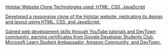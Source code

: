 <!--
<h2 align="center">
  Welcome to MD ISHAM GIT!
  <img src="https://media.giphy.com/media/hvRJCLFzcasrR4ia7z/giphy.gif" width="28">
</h2>
-->

<!--
<p align="center">
  <a href="https://github.com/Isham-git"><img src="https://readme-typing-svg.herokuapp.com/?lines=Self%20Taught%20Programmer;Front%20End%20Developer;1.5%2B%20years%20of%20coding%20experience;Always%20learning%20new%20things&center=true&width=380&height=45"></a>
</p>

 -->

<a href="https://komarev.com/ghpvc/?username=alsiam">
  Hotstar Website Clone
Technologies used: HTML, CSS, JavaScript

Developed a responsive clone of the Hotstar website, replicating its design and layout using HTML, CSS, and JavaScript.

Gained web development skills through YouTube tutorials and DevTown community, earning certificates from Google Developer Students Club, Microsoft Learn Student Ambassador, Amazon Community, and DevTown.
